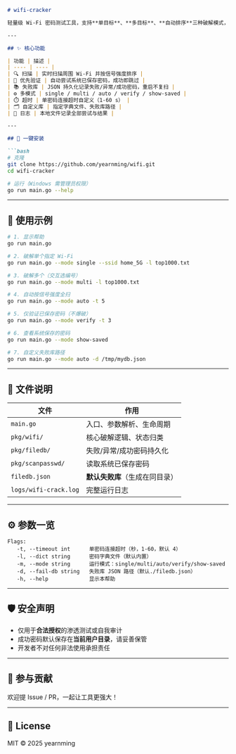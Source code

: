 ```markdown
# wifi-cracker

轻量级 Wi-Fi 密码测试工具，支持**单目标**、**多目标**、**自动排序**三种破解模式，内置**失败密码库**避免重复尝试，优先验证系统已保存密码，全程日志可追溯。

---

## ✨ 核心功能

| 功能 | 描述 |
| ---- | ---- |
| 🔍 扫描 | 实时扫描周围 Wi-Fi 并按信号强度排序 |
| 🔑 优先验证 | 自动尝试系统已保存密码，成功即跳过 |
| 📚 失败库 | JSON 持久化记录失败/异常/成功密码，重启不复扫 |
| ⚙️ 多模式 | single / multi / auto / verify / show-saved |
| ⏱️ 超时 | 单密码连接超时自定义（1-60 s） |
| 🗂️ 自定义库 | 指定字典文件、失败库路径 |
| 📃 日志 | 本地文件记录全部尝试与结果 |

---

## 🚀 一键安装

```bash
# 克隆
git clone https://github.com/yearnming/wifi.git
cd wifi-cracker

# 运行（Windows 需管理员权限）
go run main.go --help
```

---

## 📖 使用示例

```bash
# 1. 显示帮助
go run main.go

# 2. 破解单个指定 Wi-Fi
go run main.go --mode single --ssid home_5G -l top1000.txt

# 3. 破解多个（交互选编号）
go run main.go --mode multi -l top1000.txt

# 4. 自动按信号强度全扫
go run main.go --mode auto -t 5

# 5. 仅验证已保存密码（不爆破）
go run main.go --mode verify -t 3

# 6. 查看系统保存的密码
go run main.go --mode show-saved

# 7. 自定义失败库路径
go run main.go --mode auto -d /tmp/mydb.json
```

---

## 📂 文件说明

| 文件 | 作用 |
| ---- | ---- |
| `main.go` | 入口、参数解析、生命周期 |
| `pkg/wifi/` | 核心破解逻辑、状态归类 |
| `pkg/filedb/` | 失败/异常/成功密码持久化 |
| `pkg/scanpasswd/` | 读取系统已保存密码 |
| `filedb.json` | **默认失败库**（生成在同目录） |
| `logs/wifi-crack.log` | 完整运行日志 |

---

## ⚙️ 参数一览

```
Flags:
   -t, --timeout int      单密码连接超时（秒，1-60，默认 4）
   -l, --dict string      密码字典文件（默认内置）
   -m, --mode string      运行模式：single/multi/auto/verify/show-saved
   -d, --fail-db string   失败库 JSON 路径（默认./filedb.json）
   -h, --help             显示本帮助
```

---

## 🛡️ 安全声明

* 仅用于**合法授权**的渗透测试或自我审计  
* 成功密码默认保存在**当前用户目录**，请妥善保管  
* 开发者不对任何非法使用承担责任

---

## 🤝 参与贡献

欢迎提 Issue / PR，一起让工具更强大！

---

## 📄 License

MIT © 2025 yearnming
```